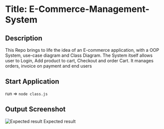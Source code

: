 # Title: E-Commerce-Management-System

## Description
This Repo brings to life the idea of an E-commerce application, with a OOP System, use-case diagram and Class Diagram. The System itself allows user to Login, Add product to cart, Checkout and order Cart. It manages orders, invoice on payment and end users  

## Start Application
run => `node class.js`

## Output Screenshot
![Expected result ](https://github.com/user-attachments/assets/07fd934e-0d2f-465a-b4d3-a8ec5f048a2d)
Expected result 
